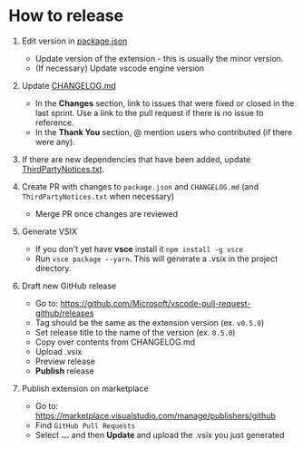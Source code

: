 # How to release

1. Edit version in [package.json](https://github.com/Microsoft/vscode-pull-request-github/blob/main/package.json)
    - Update version of the extension - this is usually the minor version.
    - (If necessary) Update vscode engine version


2. Update [CHANGELOG.md](https://github.com/Microsoft/vscode-pull-request-github/blob/main/CHANGELOG.md)
    - In the **Changes** section, link to issues that were fixed or closed in the last sprint. Use a link to the pull request if there is no issue to reference.
    - In the **Thank You** section, @ mention users who contributed (if there were any).


3. If there are new dependencies that have been added, update [ThirdPartyNotices.txt](https://github.com/microsoft/vscode-pull-request-github/commits/main/ThirdPartyNotices.txt).


4. Create PR with changes to `package.json` and `CHANGELOG.md` (and `ThirdPartyNotices.txt` when necessary)
    - Merge PR once changes are reviewed


5. Generate VSIX
    - If you don't yet have  **vsce** install it `npm install -g vsce`
    - Run `vsce package --yarn`. This will generate a .vsix in the project directory.

6. Draft new GitHub release
    - Go to: https://github.com/Microsoft/vscode-pull-request-github/releases
    - Tag should be the same as the extension version (ex. `v0.5.0`)
    - Set release title to the name of the version (ex. `0.5.0`)
    - Copy over contents from CHANGELOG.md
    - Upload .vsix
    - Preview release
    - **Publish** release

7. Publish extension on marketplace
    - Go to: https://marketplace.visualstudio.com/manage/publishers/github
    - Find `GitHub Pull Requests`
    - Select **...** and then **Update** and upload the .vsix you just generated
